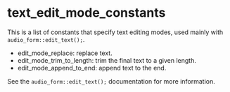 # text_edit_mode_constants
This is a list of constants that specify text editing modes, used mainly with `audio_form::edit_text();`.

* edit_mode_replace: replace text.
* edit_mode_trim_to_length: trim the final text to a given length.
* edit_mode_append_to_end: append text to the end.

See the `audio_form::edit_text();` documentation for more information.
